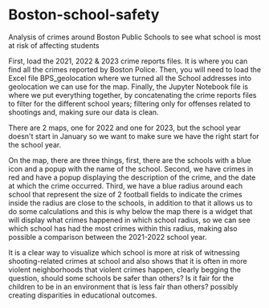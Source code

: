 # Boston-school-safety
Analysis of crimes around Boston Public Schools to see what school is most at risk of affecting students

First, load the 2021, 2022 & 2023 crime reports files. It is where you can find all the crimes reported by Boston Police. 
Then, you will need to load the Excel file BPS_geolocation where we turned all the School addresses into geolocation we can use for the map.
Finally, the Jupyter Notebook file is where we put everything together,
by concatenating the crime reports files to filter for the different school years; filtering only for offenses related to shootings and,
making sure our data is clean.

There are 2 maps, one for 2022 and one for 2023, but the school year doesn't start in January so we want to make sure we have the right start for the school year.

On the map, there are three things, first, there are the schools with a blue icon and a popup with the name of the school.
Second, we have crimes in red and have a popup displaying the description of the crime, and the date at which the crime occurred. 
Third, we have a blue radius around each school that represent the size of 2 football fields to indicate the crimes inside the radius are close to the schools,
in addition to that it allows us to do some calculations and this is why below the map there is a widget that will display what crimes happened in which school radius,
so we can see which school has had the most crimes within this radius, making also possible a comparison between the 2021-2022 school year. 

It is a clear way to visualize which school is more at risk of witnessing shooting-related crimes at school and also shows that it is often in more violent neighborhoods that violent crimes happen, clearly begging the question, should some schools be safer than others? Is it fair for the children to be in an environment that is less fair than others? possibly creating disparities in educational outcomes.
